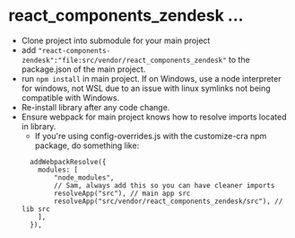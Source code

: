 # react_components_zendesk ...

- Clone project into submodule for your main project
- add `"react-components-zendesk":"file:src/vendor/react_components_zendesk"` to the package.json of the main project.
- run `npm install` in main project. If on Windows, use a node interpreter for windows, not WSL due to an issue with linux symlinks not being compatible with Windows.
- Re-install library after any code change.
- Ensure webpack for main project knows how to resolve imports located in library.
  - If you're using config-overrides.js with the customize-cra npm package, do something like:
  ```
    addWebpackResolve({
      modules: [
          "node_modules",
          // Sam, always add this so you can have cleaner imports
          resolveApp("src"), // main app src
          resolveApp("src/vendor/react_components_zendesk/src"), // lib src
      ],
    }),
  ```
